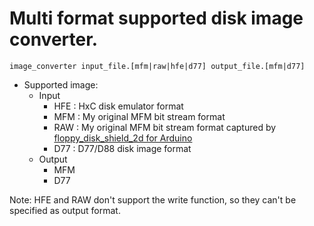 # Multi format supported disk image converter.  

```
image_converter input_file.[mfm|raw|hfe|d77] output_file.[mfm|d77]
```

- Supported image:
    - Input
        - HFE : HxC disk emulator format
        - MFM : My original MFM bit stream format
        - RAW : My original MFM bit stream format captured by [floppy_disk_shield_2d for Arduino](https://github.com/yas-sim/floppy_disk_shield_2d)
        - D77 : D77/D88 disk image format
    - Output
        - MFM
        - D77

Note: HFE and RAW don't support the write function, so they can't be specified as output format.  

